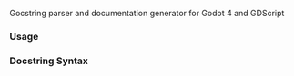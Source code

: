 Gocstring parser and documentation generator for Godot 4 and GDScript

### Usage
<Program> <Path-to-project>

### Docstring Syntax
